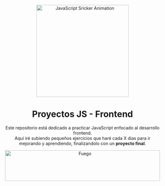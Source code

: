 <p align="center">
  <img src="https://i.giphy.com/ln7z2eWriiQAllfVcn.webp" alt="JavaScript Sricker Animation" width="300px">
</p>

<h1 align="center">Proyectos JS - Frontend</h1>

<p align="center">
Este repositorio está dedicado a practicar JavaScript enfocado al desarrollo frontend.<br>
Aquí iré subiendo pequeños ejercicios que haré cada X dias para ir mejorando y aprendiendo, finalizandolo con un <b>proyecto final</b>.
</p>

<p align="center">
    <img src="https://www.gifsanimados.org/data/media/90/fuego-imagen-animada-0419.gif" alt="Fuego" width="100%" height="100"><br>
</p>
